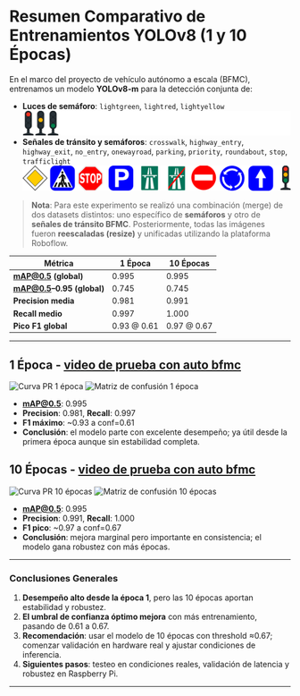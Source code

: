 # Resumen Comparativo de Entrenamientos YOLOv8 (1 y 10 Épocas)

En el marco del proyecto de vehículo autónomo a escala (BFMC), entrenamos un modelo **YOLOv8-m** para la detección conjunta de:

- **Luces de semáforo**: `lightgreen`, `lightred`, `lightyellow`
  ![luces](../resources/images/luces.png)
- **Señales de tránsito y semáforos**: `crosswalk`, `highway_entry`, `highway_exit`, `no_entry`, `onewayroad`, `parking`, `priority`, `roundabout`, `stop`, `trafficlight`
  ![señales](../resources/images/TrafficSign.png)

> **Nota**: Para este experimento se realizó una combinación (merge) de dos datasets distintos: uno específico de **semáforos** y otro de **señales de tránsito BFMC**. Posteriormente, todas las imágenes fueron **reescaladas (resize)** y unificadas utilizando la plataforma Roboflow.

| Métrica                   | 1 Época     | 10 Épocas   |
| ------------------------- | ----------- | ----------- |
| **mAP@0.5 (global)**      | 0.995       | 0.995       |
| **mAP@0.5–0.95 (global)** | 0.745       | 0.745       |
| **Precision media**       | 0.981       | 0.991       |
| **Recall medio**          | 0.997       | 1.000       |
| **Pico F1 global**        | 0.93 @ 0.61 | 0.97 @ 0.67 |

---

## 1 Época - [video de prueba con auto bfmc](https://youtu.be/cvspfiX-pog)

![Curva PR 1 época](images/1-epoch/PR_curve.png)
![Matriz de confusión 1 época](images/1-epoch/confusion_matrix_normalized.png)

- **mAP@0.5**: 0.995
- **Precision**: 0.981, **Recall**: 0.997
- **F1 máximo**: ~0.93 a conf=0.61
- **Conclusión**: el modelo parte con excelente desempeño; ya útil desde la primera época aunque sin estabilidad completa.

## 10 Épocas - [video de prueba con auto bfmc](https://youtu.be/JorXXdNhzco?si=gpK0zj7QkEnCN1ZH)

![Curva PR 10 épocas](images/10-epoch/PR_curve.png)
![Matriz de confusión 10 épocas](images/10-epoch/confusion_matrix_normalized.png)

- **mAP@0.5**: 0.995
- **Precision**: 0.991, **Recall**: 1.000
- **F1 pico**: ~0.97 a conf=0.67
- **Conclusión**: mejora marginal pero importante en consistencia; el modelo gana robustez con más épocas.

---

### Conclusiones Generales

1. **Desempeño alto desde la época 1**, pero las 10 épocas aportan estabilidad y robustez.
2. **El umbral de confianza óptimo mejora** con más entrenamiento, pasando de 0.61 a 0.67.
3. **Recomendación**: usar el modelo de 10 épocas con threshold ≈0.67; comenzar validación en hardware real y ajustar condiciones de inferencia.
4. **Siguientes pasos**: testeo en condiciones reales, validación de latencia y robustez en Raspberry Pi.

---
